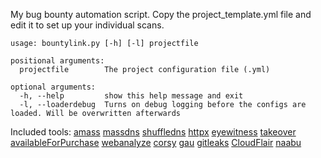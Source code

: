My bug bounty automation script.
Copy the project_template.yml file and edit it to set up your individual scans.
```
usage: bountylink.py [-h] [-l] projectfile

positional arguments:
  projectfile        The project configuration file (.yml)

optional arguments:
  -h, --help         show this help message and exit
  -l, --loaderdebug  Turns on debug logging before the configs are loaded. Will be overwritten afterwards
```
Included tools:
[amass](https://github.com/OWASP/Amass)
[massdns](https://github.com/blechschmidt/massdns)
[shuffledns](https://github.com/projectdiscovery/shuffledns)
[httpx](https://github.com/projectdiscovery/httpx)
[eyewitness](https://github.com/FortyNorthSecurity/EyeWitness)
[takeover](https://github.com/m4ll0k/takeover)
[availableForPurchase](https://github.com/m4ll0k/Bug-Bounty-Toolz/blob/master/availableForPurchase.py)
[webanalyze](https://github.com/rverton/webanalyze)
[corsy](https://github.com/s0md3v/Corsy)
[gau](https://github.com/lc/gau)
[gitleaks](https://github.com/zricethezav/gitleaks)
[CloudFlair](https://github.com/christophetd/CloudFlair)
[naabu](https://github.com/projectdiscovery/naabu)
